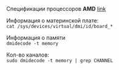 Спецификации процессоров **AMD** [link](https://www.amd.com/ru/partner/processor-specifications)  

Информация о материнской плате:  
`cat /sys/devices/virtual/dmi/id/board_*`

Информация о памяти  
`dmidecode -t memory`

Кол-во каналов:  
`sudo dmidecode -t memory | grep CHANNEL`
